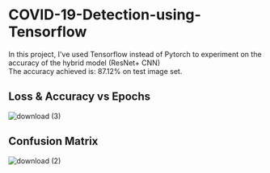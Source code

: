 # COVID-19-Detection-using-Tensorflow
In this project, I've used Tensorflow instead of Pytorch to experiment on the accuracy of the hybrid model (ResNet+ CNN) <br>
The accuracy achieved is: 87.12% on test image set. <br>
## Loss & Accuracy vs Epochs <br>
![download (3)](https://github.com/user-attachments/assets/0cb436ca-6e9c-4bb6-a7bb-5da661643fc9) <br>
## Confusion Matrix <br>
![download (2)](https://github.com/user-attachments/assets/26068b99-58ca-4491-9755-51c7c96ab6d2) 


